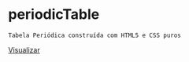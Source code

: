 # periodicTable
```
Tabela Periódica construída com HTML5 e CSS puros

```
[Visualizar](https://cleibp.github.io/periodicTable/)